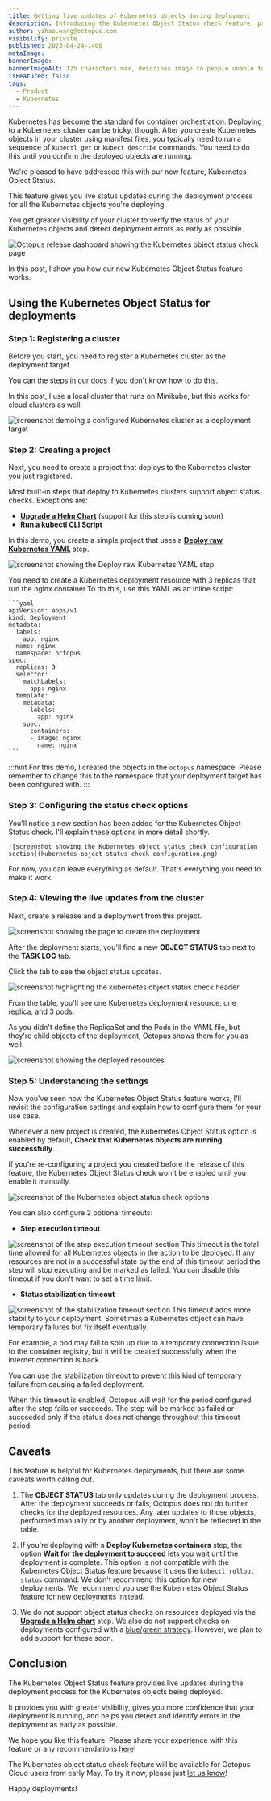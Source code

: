 ```yaml
---
title: Getting live updates of Kubernetes objects during deployment
description: Introducing the Kubernetes Object Status check feature, providing a live update of Kubernetes objects during deployment.
author: yihao.wang@octopus.com
visibility: private
published: 2023-04-24-1400
metaImage: 
bannerImage: 
bannerImageAlt: 125 characters max, describes image to people unable to see it.
isFeatured: false
tags: 
  - Product
  - Kubernetes
---
```


Kubernetes has become the standard for container orchestration. Deploying to a Kubernetes cluster can be tricky, though. After you create Kubernetes objects in your cluster using manifest files, you typically need to run a sequence of  `kubectl get` or `kubect describe` commands. You need to do this until you confirm the deployed objects are running.

We're pleased to have addressed this with our new feature, Kubernetes Object Status.

This feature gives you live status updates during the deployment process for all the Kubernetes objects you're deploying.

You get greater visibility of your cluster to verify the status of your Kubernetes objects and detect deployment errors as early as possible.

![Octopus release dashboard showing the Kubernetes object status check page](status-check-page.png)

In this post, I show you how our new Kubernetes Object Status feature works.

## Using the Kubernetes Object Status for deployments

### Step 1: Registering a cluster

Before you start, you need to register a Kubernetes cluster as the deployment target. 

You can the [steps in our docs](https://octopus.com/docs/infrastructure/deployment-targets/kubernetes-target) if you don't know how to do this.

In this post, I use a local cluster that runs on Minikube, but this works for cloud clusters as well.

![screenshot demoing a configured Kubernetes cluster as a deployment target](cluster-configuration.png)

### Step 2: Creating a project

Next, you need to create a project that deploys to the Kubernetes cluster you just registered.

Most built-in steps that deploy to Kubernetes clusters support object status checks. Exceptions are: 

- **[Upgrade a Helm Chart](https://octopus.com/docs/deployments/kubernetes/helm-update)** (support for this step is coming soon) 
- **Run a kubectl CLI Script**

In this demo, you create a simple project that uses a **[Deploy raw Kubernetes YAML](https://octopus.com/docs/deployments/kubernetes#raw-yaml-step)** step.

![screenshot showing the Deploy raw Kubernetes YAML step](raw-yaml-step.png)

You need to create a Kubernetes deployment resource with 3 replicas that run the nginx container.To do this, use this YAML as an inline script:

    ```yaml
    apiVersion: apps/v1
    kind: Deployment
    metadata:
      labels:
        app: nginx
      name: nginx
      namespace: octopus
    spec:
      replicas: 3
      selector:
        matchLabels:
          app: nginx
      template:
        metadata:
          labels:
            app: nginx
        spec:
          containers:
          - image: nginx
            name: nginx
    ```
    
:::hint For this demo, I created the objects in the `octopus` namespace. Please remember to change this to the namespace that your deployment target has been configured with.
:::

### Step 3: Configuring the status check options

You'll notice a new section has been added for the Kubernetes Object Status check. I'll explain these options in more detail shortly.

    ![screenshot showing the Kubernetes object status check configuration section](kubernetes-object-status-check-configuration.png)

For now, you can leave everything as default. That's everything you need to make it work.

### Step 4: Viewing the live updates from the cluster

Next, create a release and a deployment from this project.

![screenshot showing the page to create the deployment](create-deployment.png)

After the deployment starts, you'll find a new **OBJECT STATUS** tab next to the **TASK LOG** tab.

Click the tab to see the object status updates.

![screenshot highlighting the kubernetes object status check header](object-status-tab.png)

From the table, you'll see one Kubernetes deployment resource, one replica, and 3 pods.

As you didn't define the ReplicaSet and the Pods in the YAML file, but they're child objects of the deployment, Octopus shows them for you as well.

![screenshot showing the deployed resources](resources-table.png)

### Step 5: Understanding the settings

Now you've seen how the Kubernetes Object Status feature works, I'll revisit the configuration settings and explain how to configure them for your use case.

Whenever a new project is created, the Kubernetes Object Status option is enabled by default, **Check that Kubernetes objects are running successfully**.

If you're re-configuring a project you created before the release of this feature, the Kubernetes Object Status check won't be enabled until you enable it manually.

![screenshot of the Kubernetes object status check options](kubernetes-object-status-check-options.png)

You can also configure 2 optional timeouts:

- **Step execution timeout**

![screenshot of the step execution timeout section](step-execution-timeout.png)
This timeout is the total time allowed for all Kubernetes objects in the action to be deployed. If any resources are not in a successful state by the end of this timeout period the step will stop executing and be marked as failed. You can disable this timeout if you don't want to set a time limit.

- **Status stabilization timeout**

![screenshot of the stabilization timeout section](status-stabilization-timeout.png)
This timeout adds more stability to your deployment. Sometimes a Kubernetes object can have temporary failures but fix itself eventually.

For example, a pod may fail to spin up due to a temporary connection issue to the container registry, but it will be created successfully when the internet connection is back.

You can use the stabilization timeout to prevent this kind of temporary failure from causing a failed deployment.

When this timeout is enabled, Octopus will wait for the period configured after the step fails or succeeds. The step will be marked as failed or succeeded only if the status does not change throughout this timeout period.

## Caveats

This feature is helpful for Kubernetes deployments, but there are some caveats worth calling out.

1. The **OBJECT STATUS** tab only updates during the deployment process.
After the deployment succeeds or fails, Octopus does not do further checks for the deployed resources. Any later updates to those objects, performed manually or by another deployment, won't be reflected in the table.

1. If you're deploying with a **Deploy Kubernetes containers** step, the option **Wait for the deployment to succeed** lets you wait until the deployment is complete. This option is not compatible with the Kubernetes Object Status feature because it uses the `kubectl rollout status` command. We don't recommend this option for new deployments. We recommend you use the Kubernetes Object Status feature for new deployments instead.

1. We do not support object status checks on resources deployed via the **[Upgrade a Helm chart](https://octopus.com/docs/deployments/kubernetes/helm-update)** step. We also do not support checks on deployments configured with a [blue/green strategy](https://octopus.com/docs/deployments/kubernetes/deploy-container#bluegreen-deployment-strategy). However, we plan to add support for these soon.

## Conclusion

The Kubernetes Object Status feature provides live updates during the deployment process for the Kubernetes objects being deployed.

It provides you with greater visibility, gives you more confidence that your deployment is running, and helps you detect and identify errors in the deployment as early as possible.

We hope you like this feature. Please share your experience with this feature or any recommendations [here](/)!

The Kubernetes object status check feature will be available for Octopus Cloud users from early May. To try it now, please just [let us know](/)!

Happy deployments!